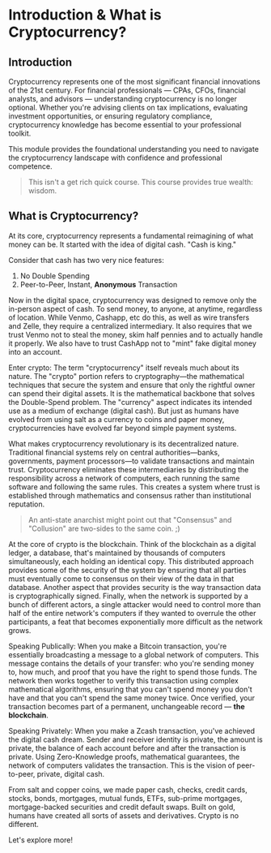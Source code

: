 # Introduction & What is Cryptocurrency?

## Introduction

Cryptocurrency represents one of the most significant financial innovations of the 21st century. For financial professionals — CPAs, CFOs, financial analysts, and advisors — understanding cryptocurrency is no longer optional. Whether you're advising clients on tax implications, evaluating investment opportunities, or ensuring regulatory compliance, cryptocurrency knowledge has become essential to your professional toolkit.

This module provides the foundational understanding you need to navigate the cryptocurrency landscape with confidence and professional competence. 

> This isn't a get rich quick course. This course provides true wealth: wisdom. 

## What is Cryptocurrency?

At its core, cryptocurrency represents a fundamental reimagining of what money can be. It started with the idea of digital cash. "Cash is king." 

Consider that cash has two very nice features: 
1. No Double Spending
1. Peer-to-Peer, Instant, **Anonymous** Transaction

Now in the digital space, cryptocurrency was designed to remove only the in-person aspect of cash. To send money, to anyone, at anytime, regardless of location. While Venmo, Cashapp, etc do this, as well as wire transfers and Zelle, they require a centralized intermediary. It also requires that we trust Venmo not to steal the money, skim half pennies and to actually handle it properly. We also have to trust CashApp not to "mint" fake digital money into an account. 

Enter crypto: The term "cryptocurrency" itself reveals much about its nature. The "crypto" portion refers to cryptography—the mathematical techniques that secure the system and ensure that only the rightful owner can spend their digital assets. It is the mathematical backbone that solves the Double-Spend problem. The "currency" aspect indicates its intended use as a medium of exchange (digital cash). But just as humans have evolved from using salt as a currency to coins and paper money, cryptocurrencies have evolved far beyond simple payment systems.

What makes cryptocurrency revolutionary is its decentralized nature. Traditional financial systems rely on central authorities—banks, governments, payment processors—to validate transactions and maintain trust. Cryptocurrency eliminates these intermediaries by distributing the responsibility across a network of computers, each running the same software and following the same rules. This creates a system where trust is established through mathematics and consensus rather than institutional reputation. 

> An anti-state anarchist might point out that "Consensus" and "Collusion" are two-sides to the same coin. ;)

At the core of crypto is the blockchain. Think of the blockchain as a digital ledger, a database, that's maintained by thousands of computers simultaneously, each holding an identical copy. This distributed approach provides some of the security of the system by ensuring that all parties must eventually come to consensus on their view of the data in that database. Another aspect that provides security is the way transaction data is cryptographically signed. Finally, when the network is supported by a bunch of different actors, a single attacker would need to control more than half of the entire network's computers if they wanted to overrule the other participants, a feat that becomes exponentially more difficult as the network grows.

Speaking Publically: When you make a Bitcoin transaction, you're essentially broadcasting a message to a global network of computers. This message contains the details of your transfer: who you're sending money to, how much, and proof that you have the right to spend those funds. The network then works together to verify this transaction using complex mathematical algorithms, ensuring that you can't spend money you don't have and that you can't spend the same money twice. Once verified, your transaction becomes part of a permanent, unchangeable record — **the blockchain**. 

Speaking Privately: When you make a Zcash transaction, you've achieved the digital cash dream. Sender and receiver identity is private, the amount is private, the balance of each account before and after the transaction is private. Using Zero-Knowledge proofs, mathematical guarantees, the network of computers validates the transaction. This is the vision of peer-to-peer, private, digital cash.

From salt and copper coins, we made paper cash, checks, credit cards, stocks, bonds, mortgages, mutual funds, ETFs, sub-prime mortgages, mortgage-backed securities and credit default swaps. Built on gold, humans have created all sorts of assets and derivatives. Crypto is no different.

Let's explore more!

